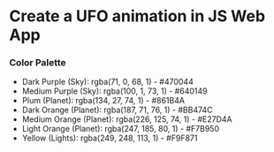 # Create a UFO animation in JS Web App

### Color Palette
- Dark Purple (Sky): rgba(71, 0, 68, 1) - #470044
- Medium Purple (Sky): rgba(100, 1, 73, 1) - #640149
- Plum (Planet): rgba(134, 27, 74, 1) - #861B4A
- Dark Orange (Planet): rgba(187, 71, 76, 1) - #BB474C
- Medium Orange (Planet): rgba(226, 125, 74, 1) - #E27D4A
- Light Orange (Planet): rgba(247, 185, 80, 1) - #F7B950
- Yellow (Lights): rgba(249, 248, 113, 1) - #F9F871